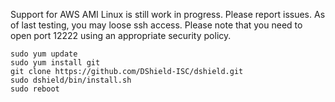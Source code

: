 Support for AWS AMI Linux is still work in progress. Please report issues.
As of last testing, you may loose ssh access.
Please note that you need to open port 12222 using an appropriate security policy. 

```
sudo yum update
sudo yum install git
git clone https://github.com/DShield-ISC/dshield.git
sudo dshield/bin/install.sh
sudo reboot
```
